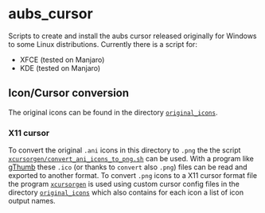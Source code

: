 # aubs_cursor

Scripts to create and install the aubs cursor released originally for Windows to some Linux distributions.
Currently there is a script for:

- XFCE (tested on Manjaro)
- KDE (tested on Manjaro)

## Icon/Cursor conversion

The original icons can be found in the directory [`original_icons`](./original_icons).

### X11 cursor

To convert the original `.ani` icons in this directory to `.png` the the script [`xcursorgen/convert_ani_icons_to_png.sh`](xcursorgen/convert_ani_icons_to_png.sh) can be used.
With a program like [gThumb](https://wiki.gnome.org/Apps/Gthumb) these `.ico` (or thanks to `convert` also `.png`) files can be read and exported to another format.
To convert `.png` icons to a X11 cursor format file the program [`xcursorgen`](https://wiki.archlinux.org/title/Xcursorgen) is used using custom cursor config files in the directory [`original_icons`](./original_icons) which also contains for each icon a list of icon output names.
